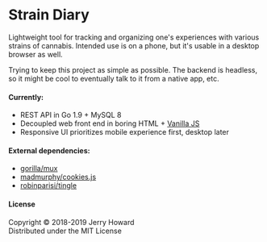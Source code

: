 # Strain Diary
Lightweight tool for tracking and organizing one's experiences with various strains of cannabis. Intended use is on a phone, but it's usable in a desktop browser as well.

Trying to keep this project as simple as possible. The backend is headless, so it might be cool to eventually talk to it from a native app, etc.

#### Currently:

- REST API in Go 1.9 + MySQL 8<br/>
- Decoupled web front end in boring HTML + [Vanilla JS](http://vanilla-js.com/)<br/>
- Responsive UI prioritizes mobile experience first, desktop later

#### External dependencies:
- [gorilla/mux](https://github.com/gorilla/mux)
- [madmurphy/cookies.js](https://github.com/madmurphy/cookies.js)
- [robinparisi/tingle](https://github.com/robinparisi/tingle)


#### License
Copyright © 2018-2019 Jerry Howard<br/>
Distributed under the MIT License
